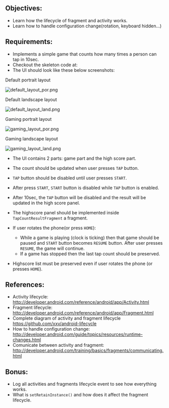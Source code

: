 ## Objectives:
* Learn how the lifecycle of fragment and activity works.
* Learn how to handle configuration change(rotation, keyboard hidden...)

## Requirements:
* Implements a simple game that counts how many times a person can tap in 10sec.
* Checkout the skeleton code at:
* The UI should look like these below screenshots:

Default portrait layout

![default_layout_por.png](https://bitbucket.org/repo/AARp7y/images/1821454335-default_layout_por.png)

Default landscape layout

![default_layout_land.png](https://bitbucket.org/repo/AARp7y/images/1386731440-default_layout_land.png)

Gaming portrait layout

![gaming_layout_por.png](https://bitbucket.org/repo/AARp7y/images/845729877-gaming_layout_por.png)

Gaming landscape layout

![gaming_layout_land.png](https://bitbucket.org/repo/AARp7y/images/2663761400-gaming_layout_land.png)


* The UI contains 2 parts: game part and the high score part.
* The count should be updated when user presses `TAP` button.
* `TAP` button should be disabled until user presses `START`.
* After press `START`, `START` button is disabled while `TAP` button is enabled.
* After 10sec, the `TAP` button will be disabled and the result will be updated in the high score panel.
* The highscore panel should be implemented inside `TapCountResultFragment` a fragment.
* If user rotates the phone(or press `HOME`):
    + While a game is playing (clock is ticking) then that game should be paused and `START` button becomes `RESUME` button. After user presses `RESUME`, the game will continue.
    + If a game has stopped then the last tap count should be preserved.

* Highscore list must be preserved even if user rotates the phone (or presses `HOME`).

## References:
* Activity lifecycle: http://developer.android.com/reference/android/app/Activity.html
* Fragment lifecycle: http://developer.android.com/reference/android/app/Fragment.html
* Complete diagram of activity and fragment lifecycle https://github.com/xxv/android-lifecycle
* How to handle configuration change: http://developer.android.com/guide/topics/resources/runtime-changes.html
* Comunicate between activity and fragment: http://developer.android.com/training/basics/fragments/communicating.html

## Bonus:
* Log all activities and fragments lifecycle event to see how everything works.
* What is `setRetainInstance()` and how does it affect the fragment lifecycle.